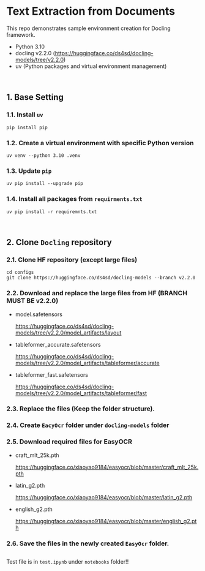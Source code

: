 # Text Extraction from Documents

This repo demonstrates sample environment creation for Docling framework. 
* Python 3.10
* docling v2.2.0 (https://huggingface.co/ds4sd/docling-models/tree/v2.2.0)
* uv (Python packages and virtual environment management)

<br>

## 1. Base Setting
### 1.1. Install `uv`
    pip install pip

### 1.2. Create a virtual environment with specific Python version
    uv venv --python 3.10 .venv

### 1.3. Update `pip`
    uv pip install --upgrade pip

### 1.4. Install all packages from `requirments.txt`
    uv pip install -r requiremnts.txt

<br>

## 2. Clone `Docling` repository
### 2.1. Clone HF repository (except large files)
    cd configs
    git clone https://huggingface.co/ds4sd/docling-models --branch v2.2.0

### 2.2. Download and replace the large files from HF (**BRANCH MUST BE v2.2.0**)
* model.safetensors

    https://huggingface.co/ds4sd/docling-models/tree/v2.2.0/model_artifacts/layout

* tableformer_accurate.safetensors

    https://huggingface.co/ds4sd/docling-models/tree/v2.2.0/model_artifacts/tableformer/accurate
  
* tableformer_fast.safetensors

    https://huggingface.co/ds4sd/docling-models/tree/v2.2.0/model_artifacts/tableformer/fast

### 2.3. Replace the files (**Keep the folder structure**).

### 2.4. Create `EacyOcr` folder under `docling-models` folder

### 2.5. Download required files for EasyOCR

* craft_mlt_25k.pth

    https://huggingface.co/xiaoyao9184/easyocr/blob/master/craft_mlt_25k.pth

* latin_g2.pth

    https://huggingface.co/xiaoyao9184/easyocr/blob/master/latin_g2.pth

* english_g2.pth

    https://huggingface.co/xiaoyao9184/easyocr/blob/master/english_g2.pth

### 2.6. Save the files in the newly created `EasyOcr` folder.


##
Test file is in `test.ipynb` under `notebooks` folder!!




